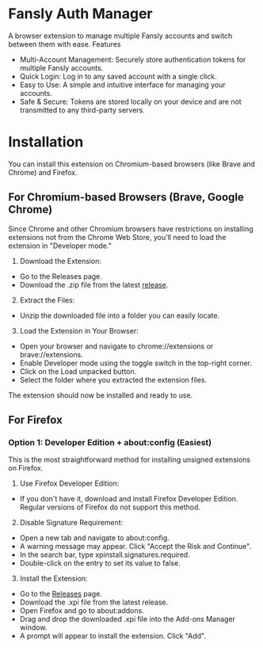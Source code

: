 # Fansly Auth Manager

A browser extension to manage multiple Fansly accounts and switch between them with ease.
Features

- Multi-Account Management: Securely store authentication tokens for multiple Fansly accounts.
- Quick Login: Log in to any saved account with a single click.
- Easy to Use: A simple and intuitive interface for managing your accounts.
- Safe & Secure: Tokens are stored locally on your device and are not transmitted to any third-party servers.


# Installation

You can install this extension on Chromium-based browsers (like Brave and Chrome) and Firefox.

## For Chromium-based Browsers (Brave, Google Chrome)

Since Chrome and other Chromium browsers have restrictions on installing extensions not from the Chrome Web Store, you'll need to load the extension in "Developer mode."

1. Download the Extension:
  - Go to the Releases page.
  - Download the .zip file from the latest [release](https://github.com/agnosto/fansly-auth-manager/releases/latest).
2. Extract the Files:
  - Unzip the downloaded file into a folder you can easily locate.
3. Load the Extension in Your Browser:
  - Open your browser and navigate to chrome://extensions or brave://extensions.
  - Enable Developer mode using the toggle switch in the top-right corner.
  - Click on the Load unpacked button.
  - Select the folder where you extracted the extension files.

The extension should now be installed and ready to use.

## For Firefox
### Option 1: Developer Edition + about:config (Easiest)

This is the most straightforward method for installing unsigned extensions on Firefox.

1. Use Firefox Developer Edition:
  - If you don't have it, download and install Firefox Developer Edition. Regular versions of Firefox do not support this method.
2. Disable Signature Requirement:
  - Open a new tab and navigate to about:config.
  - A warning message may appear. Click "Accept the Risk and Continue".
  - In the search bar, type xpinstall.signatures.required.
  - Double-click on the entry to set its value to false.
3. Install the Extension:
  - Go to the [Releases](https://github.com/agnosto/fansly-auth-manager/releases/latest) page.
  - Download the .xpi file from the latest release.
  - Open Firefox and go to about:addons.
  - Drag and drop the downloaded .xpi file into the Add-ons Manager window.
  - A prompt will appear to install the extension. Click "Add".
